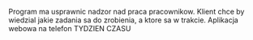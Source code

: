 Program ma usprawnic nadzor nad praca pracownikow. 
Klient chce by wiedzial jakie zadania sa do zrobienia, a ktore sa w trakcie. 
Aplikacja webowa na telefon
TYDZIEN CZASU 

